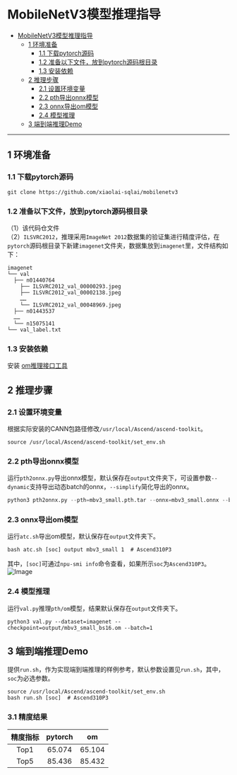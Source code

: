 # MobileNetV3模型推理指导

- [MobileNetV3模型推理指导](#MobileNetV3模型推理指导)
	- [1 环境准备](#1-环境准备)
		- [1.1 下载pytorch源码](#11-下载pytorch源码)
		- [1.2 准备以下文件，放到pytorch源码根目录](#12-准备以下文件放到pytorch源码根目录)
		- [1.3 安装依赖](#13-安装依赖)
	- [2 推理步骤](#2-推理步骤)
		- [2.1 设置环境变量](#21-设置环境变量)
		- [2.2 pth导出onnx模型](#22-pth导出onnx模型)
		- [2.3 onnx导出om模型](#23-onnx导出om模型)
		- [2.4 模型推理](#24-模型推理)
	- [3 端到端推理Demo](#3-端到端推理demo)

------


## 1 环境准备

### 1.1 下载pytorch源码
```shell
git clone https://github.com/xiaolai-sqlai/mobilenetv3
```

### 1.2 准备以下文件，放到pytorch源码根目录
（1）该代码仓文件  
（2）`ILSVRC2012`，推理采用`ImageNet 2012`数据集的验证集进行精度评估，在`pytorch`源码根目录下新建`imagenet`文件夹，数据集放到`imagenet`里，文件结构如下：
```
imagenet
└── val
  ├── n01440764
    ├── ILSVRC2012_val_00000293.jpeg
    ├── ILSVRC2012_val_00002138.jpeg
	……
	└── ILSVRC2012_val_00048969.jpeg
  ├── n01443537
  ……
  └── n15075141
└── val_label.txt
```

### 1.3 安装依赖
安装 [om推理接口工具](https://gitee.com/peng-ao/pyacl)

## 2 推理步骤
### 2.1 设置环境变量
根据实际安装的CANN包路径修改`/usr/local/Ascend/ascend-toolkit`。
```shell
source /usr/local/Ascend/ascend-toolkit/set_env.sh
```

### 2.2 pth导出onnx模型
运行`pth2onnx.py`导出onnx模型，默认保存在`output`文件夹下，可设置参数`--dynamic`支持导出动态batch的onnx，`--simplify`简化导出的onnx。
```python
python3 pth2onnx.py --pth=mbv3_small.pth.tar --onnx=mbv3_small.onnx --batch=1 --dynamic --simplify
```

### 2.3 onnx导出om模型
运行`atc.sh`导出om模型，默认保存在`output`文件夹下。
```shell
bash atc.sh [soc] output mbv3_small 1  # Ascend310P3
```
其中，`[soc]`可通过`npu-smi info`命令查看，如果所示`soc`为`Ascend310P3`。
![Image](https://gitee.com/ascend/ModelZoo-PyTorch/raw/master/ACL_PyTorch/images/310P3.png)

### 2.4 模型推理
运行`val.py`推理`pth/om`模型，结果默认保存在`output`文件夹下。
```shell
python3 val.py --dataset=imagenet --checkpoint=output/mbv3_small_bs16.om --batch=1
```

## 3 端到端推理Demo
提供`run.sh`，作为实现端到端推理的样例参考，默认参数设置见`run.sh`，其中，`soc`为必选参数。
```shell
source /usr/local/Ascend/ascend-toolkit/set_env.sh
bash run.sh [soc]  # Ascend310P3
```
### 3.1 精度结果
| 精度指标 | pytorch |  om  |
|  :---:  |  :---:  |  :-:  |
|   Top1   |  65.074 | 65.104 |
|   Top5   |  85.436 | 85.432 |